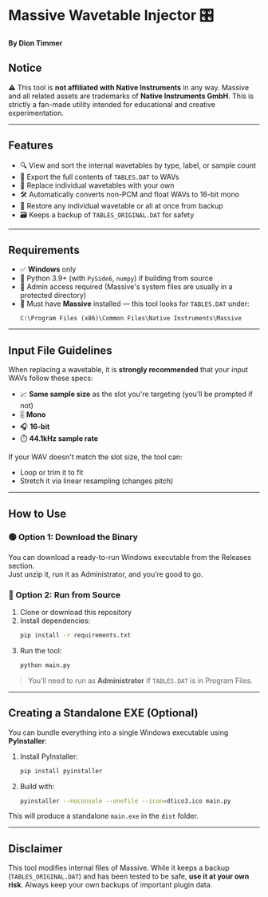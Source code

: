 # Massive Wavetable Injector 🎛️  
**By Dion Timmer**

## Notice

⚠️ This tool is **not affiliated with Native Instruments** in any way. Massive and all related assets are trademarks of **Native Instruments GmbH**. This is strictly a fan-made utility intended for educational and creative experimentation.

---

## Features
- 🔍 View and sort the internal wavetables by type, label, or sample count
- 💾 Export the full contents of `TABLES.DAT` to WAVs
- 🔄 Replace individual wavetables with your own
- 🛠️ Automatically converts non-PCM and float WAVs to 16-bit mono
- 🧼 Restore any individual wavetable or all at once from backup
- 🗃️ Keeps a backup of `TABLES_ORIGINAL.DAT` for safety

---

## Requirements
- ✅ **Windows** only
- 🧰 Python 3.9+ (with `PySide6`, `numpy`) if building from source
- 📂 Admin access required (Massive's system files are usually in a protected directory)
- 💽 Must have **Massive** installed — this tool looks for `TABLES.DAT` under:
  ```
  C:\Program Files (x86)\Common Files\Native Instruments\Massive
  ```

---

## Input File Guidelines
When replacing a wavetable, it is **strongly recommended** that your input WAVs follow these specs:

- 📈 **Same sample size** as the slot you're targeting (you’ll be prompted if not)
- 🎚️ **Mono**
- 🎧 **16-bit**
- ⏱️ **44.1kHz sample rate**

If your WAV doesn't match the slot size, the tool can:
- Loop or trim it to fit
- Stretch it via linear resampling (changes pitch)

---

## How to Use

### 🟢 Option 1: Download the Binary
You can download a ready-to-run Windows executable from the Releases section.  
Just unzip it, run it as Administrator, and you’re good to go.

### 🔧 Option 2: Run from Source
1. Clone or download this repository
2. Install dependencies:
   ```bash
   pip install -r requirements.txt
   ```
3. Run the tool:
   ```bash
   python main.py
   ```

> You'll need to run as **Administrator** if `TABLES.DAT` is in Program Files.

---

## Creating a Standalone EXE (Optional)
You can bundle everything into a single Windows executable using **PyInstaller**:

1. Install PyInstaller:
   ```bash
   pip install pyinstaller
   ```

2. Build with:
   ```bash
   pyinstaller --noconsole --onefile --icon=dtico3.ico main.py
   ```

This will produce a standalone `main.exe` in the `dist` folder.

---

## Disclaimer
This tool modifies internal files of Massive. While it keeps a backup (`TABLES_ORIGINAL.DAT`) and has been tested to be safe, **use it at your own risk**. Always keep your own backups of important plugin data.
